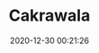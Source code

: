 ---
title: "Cakrawala"
slug: 'cakrawala'
date: 2020-12-30 00:21:26
location: 'Sukoharjo, Jawa Tengah'
description: 'Menatap ujung mata memandang'
image: '/assets/images/mahaputera/cakrawala.webp'
categories: nature
artist: 'Mahaputera'
---